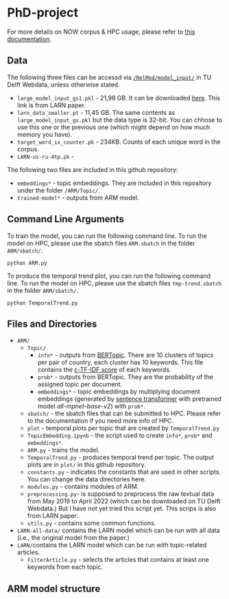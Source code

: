 # PhD-project

For more details on NOW corpus & HPC usage, please refer to [this documentation](https://docs.google.com/document/d/1pJ6w0NcR076oyPCq2k2JkogblUKxICGdEs_JHLW4bsA/edit?usp=sharing).

## Data 
The following three files can be accessd via [`/RelMod/model_input/`](https://webdata.tudelft.nl/staff-umbrella/RelMod/model_input/) in TU Delft Webdata, unless otherwise stated.  
- `large_model_input_gs1.pkl` - 21,98 GB. It can be downloaded [here](https://drive.google.com/file/d/1NVzG8RwEKiyk-dMIFUOicELLEQhMAFh8/view). This link is from LARN paper. 
- `larn_data_smaller.pt` - 11,45 GB. The same contents as `large_model_input_gs.pkl` but the data type is 32-bit. You can chhose to use this one or the previous one (which might depend on how much memory you have). 
- `target_word_ix_counter.pk` - 234KB. Counts of each unique word in the corpus. 
- `LARN-us-ru-4tp.pk` - 

The following two files are included in this github repository:
- `embeddings*` - topic embeddings. They are included in this repository under the folder `/ARM/Topic/`.   
- `trained-model*` - outputs from ARM model.  


## Command Line Arguments 

To train the model, you can run the following command line. To run the model on HPC, please use the sbatch files `ARM.sbatch` in the folder `ARM/sbatch/`.
```
python ARM.py
```

To produce the temporal trend plot, you can run the following command line. To run the model on HPC, please use the sbatch files `tmp-trend.sbatch` in the folder `ARM/sbatch/`.
```
python TemporalTrend.py
```


## Files and Directories 
- `ARM/` 
  - `Topic/` 
    - `info*` - outputs from [BERTopic](https://maartengr.github.io/BERTopic/api/bertopic.html). There are 10 clusters of topics per pair of country, each cluster has 10 keywords. This file contains the [c-TF-IDF score](https://maartengr.github.io/BERTopic/api/ctfidf.html) of each keywords. 
    - `prob*` - outputs from BERTopic. They are the probability of the assigned topic per document.
    - `embeddings*` -  topic embeddings by multiplying document embeddings (generated by [sentence transformer](https://www.sbert.net/examples/applications/computing-embeddings/README.html) with pretrained model *all-mpnet-base-v2*) with `prob*`.  
  - `sbatch/` - the sbatch files that can be submitted to HPC. Please refer to the documentation if you need more info of HPC. 
  - `plot` - temporal plots per topic that are created by `TemporalTrend.py`
  - `TopicEmbedding.ipynb` - the script used to create `info*`, `prob*` and `embeddings*`. 
  - `ARM.py` - trains the model.    
  - `TemporalTrend.py` - produces temporal trend per topic. The output plots are in `plot/` in this github repository.
  - `constants.py` - indicates the constants that are used in other scripts. You can change the data directories here.
  - `modules.py` - contains modules of ARM. 
  - `preprocessing.py`- is supposed to preprocess the raw textual data from May 2019 to April 2022 (which can be downloaded on TU Delft Webdata.) But I have not yet tried this script yet. This scrips is also from LARN paper. 
  - `utils.py` - contains some common functions. 
- `LARN-all-data/` contains the LARN model which can be run with all data (i.e., the original model from the paper.) 
- `LARN/`contains the LARN model which can be run with topic-related articles. 
  - `FilterArticle.py` - selects the articles that contains at least one keywords from each topic.  
  

## ARM model structure

